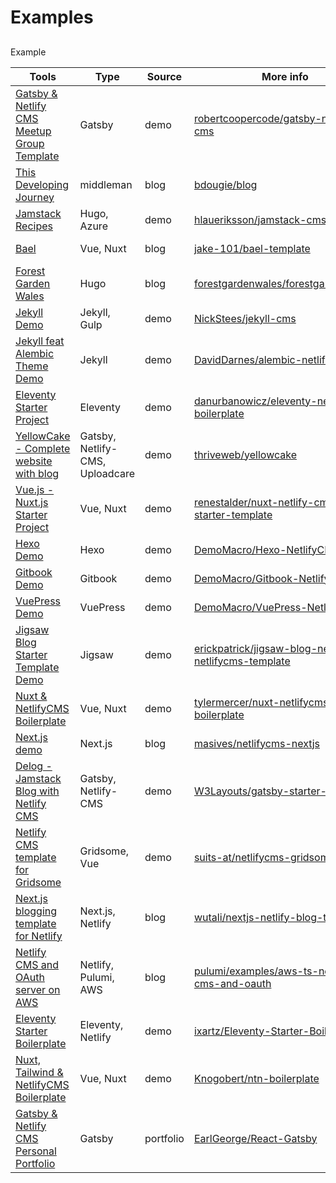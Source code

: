 # Examples

##

Example

| Tools                                                                                                                                        | Type                            | Source    | More info                                                                                                                       |                                                                                                           |
| -------------------------------------------------------------------------------------------------------------------------------------------- | ------------------------------- | --------- | ------------------------------------------------------------------------------------------------------------------------------- | --------------------------------------------------------------------------------------------------------- |
| [Gatsby & Netlify CMS Meetup Group Template](https://github.com/robertcoopercode/gatsby-netlify-cms)                                         | Gatsby                          | demo      | [robertcoopercode/gatsby-netlify-cms](https://github.com/robertcoopercode/gatsby-netlify-cms)                                   | [blog post](https://blog.logrocket.com/gatsby-netlify-cms-a-perfect-pairing-d50d59d16f67)                 |
| [This Developing Journey](https://briandouglas.me)                                                                                           | middleman                       | blog      | [bdougie/blog](https://github.com/bdougie/blog)                                                                                 | [blog post](https://www.netlify.com/blog/2017/04/20/creating-a-blog-with-middleman-and-netlify-cms/)      |
| [Jamstack Recipes](https://jamstack-cms.netlify.com)                                                                                         | Hugo, Azure                     | demo      | [hlaueriksson/jamstack-cms](https://github.com/hlaueriksson/jamstack-cms)                                                       | [blog post](http://conductofcode.io/post/managing-content-for-a-jamstack-site-with-netlify-cms/)          |
| [Bael](https://bael-theme.jake101.com)                                                                                                       | Vue, Nuxt                       | blog      | [jake-101/bael-template](https://github.com/jake-101/bael-template)                                                             | [blog post](https://bael-theme.jake101.com/blog/2018-06-19-top-10-reasons-why)                            |
| [Forest Garden Wales](https://www.forestgarden.wales)                                                                                        | Hugo                            | blog      | [forestgardenwales/forestgarden.wales](https://github.com/forestgardenwales/forestgarden.wales)                                 | [blog post](https://www.forestgarden.wales/blog/now-using-netlify-cms/)                                   |
| [Jekyll Demo](https://jekyll-netlifycms.netlify.com)                                                                                         | Jekyll, Gulp                    | demo      | [NickStees/jekyll-cms](https://github.com/NickStees/jekyll-cms)                                                                 | [read me](https://github.com/NickStees/jekyll-cms)                                                        |
| [Jekyll feat Alembic Theme Demo](https://alembic-kit-demo.netlify.com)                                                                       | Jekyll                          | demo      | [DavidDarnes/alembic-netlifycms-kit](https://github.com/daviddarnes/alembic-netlifycms-kit)                                     | [read me](https://github.com/daviddarnes/alembic-netlifycms-kit#starter-kit-for-alembic-with-netlify-cms) |
| [Eleventy Starter Project](https://eleventy-netlify-boilerplate.netlify.com)                                                                 | Eleventy                        | demo      | [danurbanowicz/eleventy-netlify-boilerplate](https://github.com/danurbanowicz/eleventy-netlify-boilerplate)                     | [read me](https://github.com/danurbanowicz/eleventy-netlify-boilerplate)                                  |
| [YellowCake - Complete website with blog](https://yellowcake.netlify.com)                                                                    | Gatsby, Netlify-CMS, Uploadcare | demo      | [thriveweb/yellowcake](https://github.com/thriveweb/yellowcake/)                                                                | [blog post](https://thriveweb.com.au/the-lab/yellowcake-gatsby-react-js-starter-project/)                 |
| [Vue.js - Nuxt.js Starter Project](https://github.com/renestalder/nuxt-netlify-cms-starter-template)                                         | Vue, Nuxt                       | demo      | [renestalder/nuxt-netlify-cms-starter-template](https://github.com/renestalder/nuxt-netlify-cms-starter-template)               | [read me](https://github.com/renestalder/nuxt-netlify-cms-starter-template)                               |
| [Hexo Demo](https://hexocms.imst.xyz)                                                                                                        | Hexo                            | demo      | [DemoMacro/Hexo-NetlifyCMS](https://github.com/DemoMacro/Hexo-NetlifyCMS)                                                       | [read me](https://github.com/DemoMacro/Hexo-NetlifyCMS)                                                   |
| [Gitbook Demo](https://gitbook.imst.xyz)                                                                                                     | Gitbook                         | demo      | [DemoMacro/Gitbook-NetlifyCMS](https://github.com/DemoMacro/Gitbook-NetlifyCMS)                                                 | [read me](https://github.com/DemoMacro/Gitbook-NetlifyCMS)                                                |
| [VuePress Demo](https://vuepress.imst.xyz)                                                                                                   | VuePress                        | demo      | [DemoMacro/VuePress-NetlifyCMS](https://github.com/DemoMacro/VuePress-NetlifyCMS)                                               | [read me](https://github.com/DemoMacro/VuePress-NetlifyCMS)                                               |
| [Jigsaw Blog Starter Template Demo](https://jigsaw-blog-netlify-netlifycms-template.netlify.com)                                             | Jigsaw                          | demo      | [erickpatrick/jigsaw-blog-netlify-netlifycms-template](https://github.com/erickpatrick/jigsaw-blog-netlify-netlifycms-template) | [blog post](https://www.erickpatrick.net/blog/augmenting-tightenco-jigsaw-with-netlifycms/)               |
| [Nuxt & NetlifyCMS Boilerplate](https://nuxt-netlifycms-boilerplate.netlify.com)                                                             | Vue, Nuxt                       | demo      | [tylermercer/nuxt-netlifycms-boilerplate](https://github.com/tylermercer/nuxt-netlifycms-boilerplate)                           | [read me](https://github.com/tylermercer/nuxt-netlifycms-boilerplate)                                     |
| [Next.js demo](https://netlifycms-nextjs.netlify.com)                                                                                        | Next.js                         | blog      | [masives/netlifycms-nextjs](https://github.com/masives/netlifycms-nextjs)                                                       | [read me](https://github.com/masives/netlifycms-nextjs)                                                   |
| [Delog - Jamstack Blog with Netlify CMS](https://delog-w3layouts.netlify.com)                                                                | Gatsby, Netlify-CMS             | demo      | [W3Layouts/gatsby-starter-delog](https://github.com/W3Layouts/gatsby-starter-delog)                                             | [blog post](https://w3layouts.com/articles/delog-gatsby-starter-netlify-cms/)                             |
| [Netlify CMS template for Gridsome](https://netlifycms-gridsome.suits.at)                                                                    | Gridsome, Vue                   | demo      | [suits-at/netlifycms-gridsome](https://github.com/suits-at/netlifycms-gridsome)                                                 | [read me](https://github.com/suits-at/netlifycms-gridsome)                                                |
| [Next.js blogging template for Netlify](https://nextjs-netlify-blog-template.netlify.app)                                                    | Next.js, Netlify                | blog      | [wutali/nextjs-netlify-blog-template](https://github.com/wutali/nextjs-netlify-blog-template)                                   | [read me](https://github.com/wutali/nextjs-netlify-blog-template)                                         |
| [Netlify CMS and OAuth server on AWS](https://github.com/pulumi/examples/tree/master/aws-ts-netlify-cms-and-oauth)                           | Netlify, Pulumi, AWS            | blog      | [pulumi/examples/aws-ts-netlify-cms-and-oauth](https://github.com/pulumi/examples/tree/master/aws-ts-netlify-cms-and-oauth)     | [blog post](https://www.pulumi.com/blog/deploying-the-infrastructure-of-oauth-server-for-cms-app/)        |
| [Eleventy Starter Boilerplate](https://creativedesignsguru.com/demo/Eleventy-Starter-Boilerplate/eleventy-starter-boilerplate-presentation/) | Eleventy, Netlify               | demo      | [ixartz/Eleventy-Starter-Boilerplate](https://github.com/ixartz/Eleventy-Starter-Boilerplate)                                   | [read me](https://github.com/ixartz/Eleventy-Starter-Boilerplate)                                         |
| [Nuxt, Tailwind & NetlifyCMS Boilerplate](https://ntn-boilerplate.netlify.app)                                                               | Vue, Nuxt                       | demo      | [Knogobert/ntn-boilerplate](https://github.com/Knogobert/ntn-boilerplate)                                                       | [read me](https://github.com/Knogobert/ntn-boilerplate#readme)                                            |
| [Gatsby & Netlify CMS Personal Portfolio](https://kind-mestorf-5a2bc0.netlify.com)                                                           | Gatsby                          | portfolio | [EarlGeorge/React-Gatsby](https://github.com/EarlGeorge/React-Gatsby)                                                           | [read me](https://github.com/EarlGeorge/React-Gatsby/blob/master/README.md)                               |
